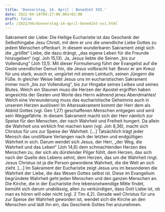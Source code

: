 ```yaml
---
title: 'Donnerstag, 14. April : Benedikt XVI.'
date: 2022-04-14T09:27:00.001+02:00
draft: false
url: /2022/04/donnerstag-14-april-benedikt-xvi.html
---
```


Sakrament der Liebe: Die Heilige Eucharistie ist das Geschenk der Selbsthingabe Jesu Christi, mit dem er uns die unendliche Liebe Gottes zu jedem Menschen offenbart. In diesem wunderbaren Sakrament zeigt sich die „größte“ Liebe, die dazu drängt, „das eigene Leben für die Freunde hinzugeben“ (vgl. Joh 15,13). Ja, Jesus liebte die Seinen „bis zur Vollendung“ (Joh 13,1). Mit dieser Formulierung führt der Evangelist auf die Geste unendlicher Demut hin, die Jesus vollbracht hat: Bevor er am Kreuz für uns starb, wusch er, umgürtet mit einem Leintuch, seinen Jüngern die Füße. In gleicher Weise liebt Jesus uns im eucharistischen Sakrament immer noch „bis zur Vollendung“, bis zur Hingabe seines Leibes und seines Blutes. Welch ein Staunen muss die Herzen der Apostel ergriffen haben angesichts der Gesten und Worte des Herrn während jenes Abendmahles! Welch eine Verwunderung muss das eucharistische Geheimnis auch in unserem Herzen auslösen! Im Altarssakrament kommt der Herr dem als Abbild Gottes (vgl. Gen 1,27) geschaffenen Menschen entgegen und wird sein Weggefährte. In diesem Sakrament macht sich der Herr nämlich zur Speise für den Menschen, der nach Wahrheit und Freiheit hungert. Da allein die Wahrheit uns wirklich frei machen kann (vgl. Joh 8,36), macht sich Christus für uns zur Speise der Wahrheit. \[…\] Tatsächlich trägt jeder Mensch das unstillbare Verlangen nach der letzten und endgültigen Wahrheit in sich. Darum wendet sich Jesus, der Herr, „der Weg, die Wahrheit und das Leben“ (Joh 14,6) dem schmachtenden Herzen des Menschen zu, der sich als dürstender Pilger fühlt, dem Herzen, das sich nach der Quelle des Lebens sehnt, dem Herzen, das um die Wahrheit ringt. Jesus Christus ist ja die Person gewordene Wahrheit, die die Welt an sich zieht. \[…\] Im Sakrament der Eucharistie zeigt Jesus uns im besonderen die Wahrheit der Liebe, die das Wesen Gottes selbst ist. Diese im Evangelium begründete Wahrheit geht jeden Menschen und den ganzen Menschen an. Die Kirche, die in der Eucharistie ihre lebensnotwendige Mitte findet, bemüht sich darum unablässig, allen zu verkündigen, dass Gott Liebe ist, ob man es hören will oder nicht (vgl. 2 Tim 4,2). Gerade weil Christus für uns zur Speise der Wahrheit geworden ist, wendet sich die Kirche an den Menschen und lädt ihn ein, das Geschenk Gottes frei anzunehmen.